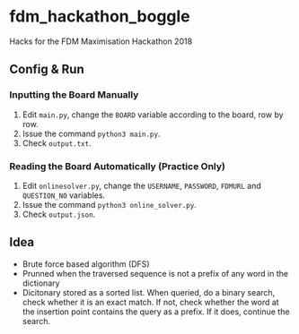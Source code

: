 # fdm_hackathon_boggle
Hacks for the FDM Maximisation Hackathon 2018

## Config & Run
### Inputting the Board Manually
1. Edit `main.py`, change the `BOARD` variable according to the board, row by row.
2. Issue the command `python3 main.py`.
3. Check `output.txt`.

### Reading the Board Automatically (Practice Only)
1. Edit `onlinesolver.py`, change the `USERNAME`, `PASSWORD`, `FDMURL` and `QUESTION_NO` variables.
2. Issue the command `python3 online_solver.py`.
3. Check `output.json`.

## Idea
- Brute force based algorithm (DFS)
- Prunned when the traversed sequence is not a prefix of any word in the dictionary 
- Dicitonary stored as a sorted list. When queried, do a binary search, check whether it is an exact match. If not, check whether the word at the insertion point contains the query as a prefix. If it does, continue the search.
